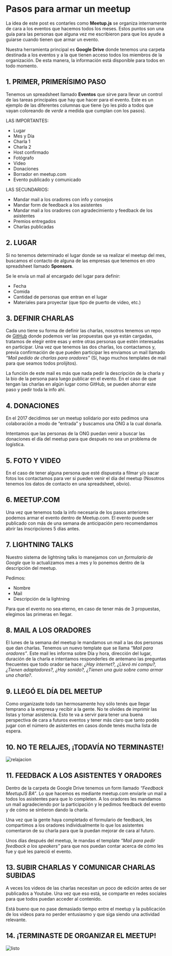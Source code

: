 # Pasos para armar un meetup

La idea de este post es contarles como **Meetup.js** se organiza internamente de cara a los eventos que hacemos todos los meses. Estos puntos son una guía para las personas que alguna vez me escribieron para que los ayude a guiarse cuando tienen que armar un evento.

Nuestra herramienta principal es **Google Drive** donde tenemos una carpeta destinada a los eventos y a la que tienen acceso todos los miembros de la organización. De esta manera, la información está disponible para todos en todo momento.

## 1. PRIMER, PRIMERÍSIMO PASO

Tenemos un spreadsheet llamado **Eventos** que sirve para llevar un control de las tareas principales que hay que hacer para el evento. Este es un ejemplo de las diferentes columnas que tiene (yo les pido a todos que vayan coloreando de _verde_ a medida que cumplan con los pasos).

LAS IMPORTANTES:

* Lugar
* Mes y Día
* Charla 1
* Charla 2
* Host confirmado
* Fotógrafo
* Video
* Donaciones
* Borrador en meetup.com
* Evento publicado y comunicado

LAS SECUNDARIOS:

* Mandar mail a los oradores con info y consejos
* Mandar form de feedback a los asistentes
* Mandar mail a los oradores con agradecimiento y feedback de los asistentes
* Premios entregados
* Charlas publicadas

## 2. LUGAR

Si no tenemos determinado el lugar donde se va realizar el meetup del mes, buscamos el contacto de alguna de las empresas que tenemos en otro spreadsheet llamado **Sponsors**.

Se le envía un mail al encargado del lugar para definir:

* Fecha
* Comida
* Cantidad de personas que entran en el lugar
* Materiales para proyectar (que tipo de puerto de video, etc.)

## 3. DEFINIR CHARLAS

Cada uno tiene su forma de definir las charlas, nosotros tenemos un repo de [GitHub](https://github.com/meetupjs-ar/charlas/issues) donde podemos ver las propuestas que ya están cargadas, tratamos de elegir entre esas y entre otras personas que estén interesadas en participar. Una vez que tenemos las dos charlas, los contactamos y, previa confirmación de que pueden participar les enviamos un mail llamado _“Mail pedido de charlas para oradores”_ (Sí, hago muchos templates de mail para que seamos todos prolijitos).

La función de este mail es más que nada pedir la descripción de la charla y la bio de la persona para luego publicar en el evento. En el caso de que tengan las charlas en algún lugar como GitHub, se pueden ahorrar este paso y pedir toda la info ahí.

## 4. DONACIONES

En el 2017 decidimos ser un meetup solidario por esto pedimos una colaboración a modo de “entrada” y buscamos una ONG a la cual donarla.

Intentamos que las personas de la ONG puedan venir a buscar las donaciones el día del meetup para que después no sea un problema de logística.

## 5. FOTO Y VIDEO

En el caso de tener alguna persona que esté dispuesta a filmar y/o sacar fotos los contactamos para ver si pueden venir el día del meetup (Nosotros tenemos los datos de contacto en una spreadsheet, obvio).

## 6. MEETUP.COM

Una vez que tenemos toda la info necesaria de los pasos anteriores podemos armar el evento dentro de Meetup.com. El evento puede ser publicado con más de una semana de anticipación pero recomendamos abrir las inscripciones 5 días antes.

## 7. LIGHTNING TALKS

Nuestro sistema de lightning talks lo manejamos con un _formulario de Google_ que lo actualizamos mes a mes y lo ponemos dentro de la descripción del meetup.

Pedimos:

* Nombre
* Mail
* Descripción de la lightning

Para que el evento no sea eterno, en caso de tener más de 3 propuestas, elegimos las primeras en llegar.

## 8. MAIL A LOS ORADORES

El lunes de la semana del meetup le mandamos un mail a las dos personas que dan charlas. Tenemos un nuevo template que se llama _“Mail para oradores”_. Este mail les informa sobre Día y hora, dirección del lugar, duración de la charla e intentamos responderles de antemano las preguntas frecuentes que todo orador se hace: _¿Hay internet?, ¿Llevó mi compu?, ¿Tienen adaptadores?, ¿Hay sonido?, ¿Tienen una guía sobre como armar una charla?_.

## 9. LLEGÓ EL DÍA DEL MEETUP

Como organizaste todo tan hermosamente hoy sólo tenés que llegar temprano a la empresa y recibir a la gente. No te olvides de imprimir las listas y tomar asistencia. Esto te va a servir para tener una buena perspectiva de cara a futuros eventos y tener más claro que tanto podés jugar con el número de asistentes en casos donde tenés mucha lista de espera.

## 10. NO TE RELAJES, ¡TODAVÍA NO TERMINASTE!

![relajacion](https://raw.githubusercontent.com/meetupjs-ar/blog-articles/master/02-como-hacemos-un-meetup/relajacion.gif)

## 11. FEEDBACK A LOS ASISTENTES Y ORADORES

Dentro de la carpeta de Google Drive tenemos un form llamado _“Feedback MeetupJS BA”_. Lo que hacemos es mediante meetup.com enviarle un mail a todos los asistentes para que lo completen. A los oradores les mandamos un mail agradeciendo por la participación y le pedimos feedback del evento y de cómo se sintieron dando la charla.

Una vez que la gente haya completado el formulario de feedback, les compartimos a los oradores individualmente lo que los asistentes comentaron de su charla para que la puedan mejorar de cara al futuro.

Unos días después del meetup, le mandas el template _“Mail para pedir feedback a los speakers”_ para que nos puedan contar acerca de cómo les fue y qué les pareció el evento.

## 13. SUBIR CHARLAS Y COMUNICAR CHARLAS SUBIDAS

A veces los videos de las charlas necesitan un poco de edición antes de ser publicados a Youtube. Una vez que eso está, se comparte en redes sociales para que todos puedan acceder al contenido.

Está bueno que no pase demasiado tiempo entre el meetup y la publicación de los videos para no perder entusiasmo y que siga siendo una actividad relevante.

## 14. ¡TERMINASTE DE ORGANIZAR EL MEETUP!

![listo](https://raw.githubusercontent.com/meetupjs-ar/blog-articles/master/02-como-hacemos-un-meetup/listo.gif)
